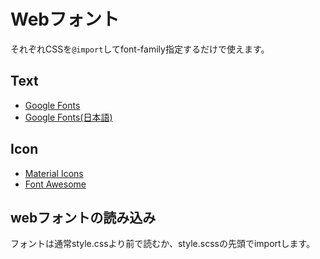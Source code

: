 # Webフォント

それぞれCSSを`@import`してfont-family指定するだけで使えます。

## Text

* [Google Fonts](https://fonts.google.com/)
* [Google Fonts\(日本語\)](https://googlefonts.github.io/japanese/)

## Icon

* [Material Icons](https://material.io/icons/)
* [Font Awesome](https://fontawesome.com/)

## webフォントの読み込み

フォントは通常style.cssより前で読むか、style.scssの先頭でimportします。
